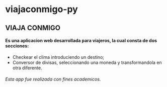 # viajaconmigo-py

## VIAJA CONMIGO

#### Es una aplicacion web desarrollada para viajeros, la cual consta de dos secciones: 
* Checkear el clima introduciendo un destino; 
* Conversor de divisas, seleccionando una moneda y transformandola en otra diferente.

###### Esta app fue realizada con fines academicos.
